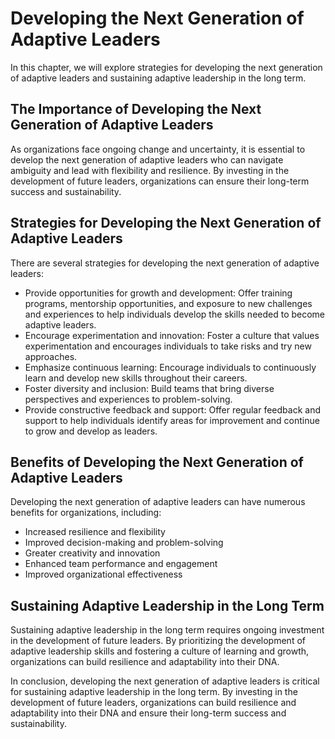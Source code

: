 # Developing the Next Generation of Adaptive Leaders

In this chapter, we will explore strategies for developing the next generation of adaptive leaders and sustaining adaptive leadership in the long term.

The Importance of Developing the Next Generation of Adaptive Leaders
--------------------------------------------------------------------

As organizations face ongoing change and uncertainty, it is essential to develop the next generation of adaptive leaders who can navigate ambiguity and lead with flexibility and resilience. By investing in the development of future leaders, organizations can ensure their long-term success and sustainability.

Strategies for Developing the Next Generation of Adaptive Leaders
-----------------------------------------------------------------

There are several strategies for developing the next generation of adaptive leaders:

* Provide opportunities for growth and development: Offer training programs, mentorship opportunities, and exposure to new challenges and experiences to help individuals develop the skills needed to become adaptive leaders.
* Encourage experimentation and innovation: Foster a culture that values experimentation and encourages individuals to take risks and try new approaches.
* Emphasize continuous learning: Encourage individuals to continuously learn and develop new skills throughout their careers.
* Foster diversity and inclusion: Build teams that bring diverse perspectives and experiences to problem-solving.
* Provide constructive feedback and support: Offer regular feedback and support to help individuals identify areas for improvement and continue to grow and develop as leaders.

Benefits of Developing the Next Generation of Adaptive Leaders
--------------------------------------------------------------

Developing the next generation of adaptive leaders can have numerous benefits for organizations, including:

* Increased resilience and flexibility
* Improved decision-making and problem-solving
* Greater creativity and innovation
* Enhanced team performance and engagement
* Improved organizational effectiveness

Sustaining Adaptive Leadership in the Long Term
-----------------------------------------------

Sustaining adaptive leadership in the long term requires ongoing investment in the development of future leaders. By prioritizing the development of adaptive leadership skills and fostering a culture of learning and growth, organizations can build resilience and adaptability into their DNA.

In conclusion, developing the next generation of adaptive leaders is critical for sustaining adaptive leadership in the long term. By investing in the development of future leaders, organizations can build resilience and adaptability into their DNA and ensure their long-term success and sustainability.
